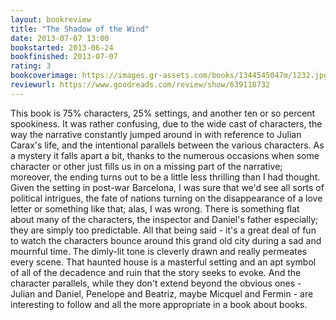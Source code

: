 ```yaml
---
layout: bookreview
title: "The Shadow of the Wind"
date: 2013-07-07 13:00
bookstarted: 2013-06-24
bookfinished: 2013-07-07
rating: 3
bookcoverimage: https://images.gr-assets.com/books/1344545047m/1232.jpg
reviewurl: https://www.goodreads.com/review/show/639118732
---
```


This book is 75% characters, 25% settings, and another ten or so percent spookiness. It was rather confusing, due to the wide cast of characters, the way the narrative constantly jumped around in with reference to Julian Carax's life, and the intentional parallels between the various characters. As a mystery it falls apart a bit, thanks to the numerous occasions when some character or other just fills us in on a missing part of the narrative; moreover, the ending turns out to be a little less thrilling than I had thought. Given the setting in post-war Barcelona, I was sure that we'd see all sorts of political intrigues, the fate of nations turning on the disappearance of a love letter or something like that; alas, I was wrong. There is something flat about many of the characters, the inspector and Daniel's father especially; they are simply too predictable. All that being said - it's a great deal of fun to watch the characters bounce around this grand old city during a sad and mournful time. The dimly-lit tone is cleverly drawn and really permeates every scene. That haunted house is a masterful setting and an apt symbol of all of the decadence and ruin that the story seeks to evoke. And the character parallels, while they don't extend beyond the obvious ones - Julian and Daniel, Penelope and Beatriz, maybe Micquel and Fermin - are interesting to follow and all the more appropriate in a book about books.